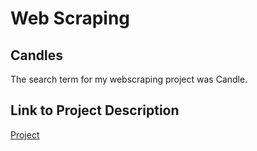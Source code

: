 # Web Scraping

## Candles

The search term for my webscraping project was Candle.

## Link to Project Description

[Project](https://github.com/mikeizbicki/cmc-csci040/tree/2020fall/hw_04)
